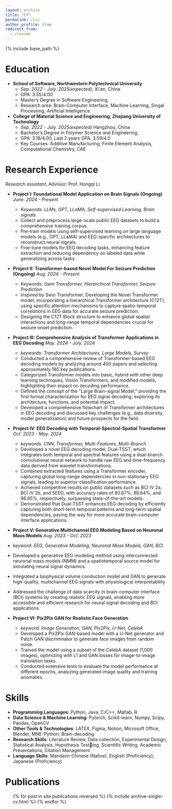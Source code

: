 ```yaml
---
layout: archive
title: "CV"
permalink: /cv/
author_profile: true
redirect_from:
  - /resume
---
```


{% include base_path %}

Education
======
*  **School of Software, Northwestern Polytechnical University**
   *  _Sep. 2022 - July. 2025(expected)_,  Xi'an, China
   *  GPA: 3.55/4.00  
   *  Master’s Degree in Software Engineering,               
   *  Research area: Brain-Computer Interface, Machine Learning, Singal Processing, Artificial Intelligence.
*  **College of Material Science and Engineering, Zhejiang University of Technology**         
   *  _Sep. 2022 - July. 2025(expected)_  Hangzhou, China
   *  Bachelor’s Degree in Polymer Science and Engineering,
   *  GPA: 3.18/4.00, Last 2 years GPA: 3.59/4.0
   *  Key Courses: Additive Manufacturing, Finite Element Analysis, Computational Chemistry, CAE

Research Experience
======
_Research assistant_, Advisior: Prof. Hongqi Li
* **Project I: Foundational Model Application on Brain Signals (Ongoing)**  _June. 2024 - Present_
  *  _Keywords: LLMs, GPT, LLaMA, Self-supervised Learning, Brain signals_
  * Collect and preprocess large-scale public EEG datasets to build a comprehensive training corpus.
  * Pre-train models using self-supervised learning on large language models (e.g., GPT, LLaMA) and EEG-specific architectures to reconstruct neural signals.
  * Fine-tune models for EEG decoding tasks, enhancing feature extraction and reducing dependency on labeled data while generalizing across tasks.

* **Project II: Transformer-based Novel Model For Seizure Prediction (Ongoing)**  _Aug. 2024 - Present_
  *  _Keywords: Swin Transformer, Hierarchical Transformer, Seizure Prediction_
  * Inspired by Swin Transformer, Developing the Novel Transformer model, incorporating a hierarchical Transformer architecture (C12T), using specific attention mechanisms to capture spatio-temporal correlations in EEG data for accurate seizure prediction.
  * Designing the C12T Block structure to enhance global spatial interactions and long-range temporal dependencies crucial for seizure onset prediction.

* **Project III: Comprehensive Analysis of Transformer Applications in EEG Decoding**  _May. 2024 - July. 2024_
  * _keywords: Transformer Architectures, Large Models, Survey_
  * Conducted a comprehensive review of Transformer-based EEG decoding models by analyzing around 400 papers and selecting approximately 180 key publications.
  * Categorized Transformer models into basic, hybrid with other deep learning techniques, Vision Transformers, and modified models, highlighting their impact on decoding performance.
  * Defined the concept of the "Large Brain-signal Model," providing the first formal characterization for EEG signal decoding, exploring its architecture, functions, and potential impact.
  * Developed a comprehensive flowchart of Transformer architectures in EEG decoding and discussed key challenges (e.g., data diversity, model generalization) and future prospects for the field.
* **Project IV: EEG Decoding with Temporal-Spectral-Spatial Transformer** _Oct. 2023 - May. 2024_
  * _keywords: CNN, Transformer, Multi-Features, Multi-Branch_
  * Developed a novel EEG decoding model, Dual-TSST, which integrates both temporal and spectral features using a dual-branch convolutional neural network to handle raw EEG and time-frequency data derived from wavelet transformations.
  * Combined extracted features using a Transformer encoder, capturing global long-range dependencies in non-stationary EEG signals, leading to superior classification performance.
  * Achieved competitive results on public datasets such as BCI IV 2a, BCI IV 2b, and SEED, with accuracy rates of 80.67%, 88.64%, and 96.65%, respectively, surpassing state-of-the-art models.
  * Demonstrated that Dual-TSST enhances EEG decoding by efficiently capturing both short-term temporal patterns and long-term spatial dependencies, paving the way for more accurate brain-computer interface applications.
*  **Project V: Generative Multichannel EEG Modeling Based on Neuronal Mass Models** _Aug. 2023 - Oct. 2023_
  *  _keyword: EEG, Generative Modeling, Neuronal Mass Models, GAN, BCI_
  * Developed a generative EEG modeling method using interconnected neuronal mass models (NMM) and a spatiotemporal source model for simulating neural signal dynamics.
  * Integrated a biophysical volume conduction model and GAN to generate high-quality, multichannel EEG signals with physiological interpretability.
  * Addressed the challenge of data scarcity in brain-computer interface (BCI) systems by creating realistic EEG signals, enabling more accessible and efficient research for neural signal decoding and BCI applications.
* **Project VI: Pix2Pix GAN for Realistic Face Generation**
   * _keyword: Image Generation, GAN, Pix2Pix, U-Net, CelebA_ 
   * Developed a Pix2Pix GAN-based model with a U-Net generator and Patch GAN discriminator to generate face images from random noise.
   * Trained the model using a subset of the CelebA dataset (1,000 images), optimizing with L1 and GAN losses for image-to-image translation tasks.
   * Conducted extensive tests to evaluate the model performance at different epochs, analyzing generated image quality and training anomalies.

Skills
======
* **Programming Languages**: Python, Java, C/C++, Matlab, R
* **Data Science & Machine Learning**: Pytorch, Scikit-learn, Numpy, Scipy, Pandas, OpenCV
* **Other Tools & Technologies**: LATEX, Figma, Notion, Microsoft Office, Blender, MNE-Python, Brain-decoding
* **Research Skills**: Literature Review, Data collection, Experimental Design, Statistical Analysis, Hypothesis Testing, Scientific Writing, Academic Presentations, Citation Management
* **Language Skills**: Mandarin Chinese (Native), English (Proficiency), Japanese (Proficiency)


Publications
======
  <ul>{% for post in site.publications reversed %}
    {% include archive-single-cv.html %}
  {% endfor %}</ul>
  
